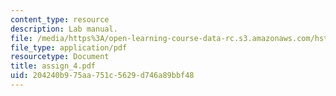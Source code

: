 ```yaml
---
content_type: resource
description: Lab manual.
file: /media/https%3A/open-learning-course-data-rc.s3.amazonaws.com/hst-121-gastroenterology-fall-2005/204240b975aa751c5629d746a89bbf48_assign_4.pdf
file_type: application/pdf
resourcetype: Document
title: assign_4.pdf
uid: 204240b9-75aa-751c-5629-d746a89bbf48
---
```

